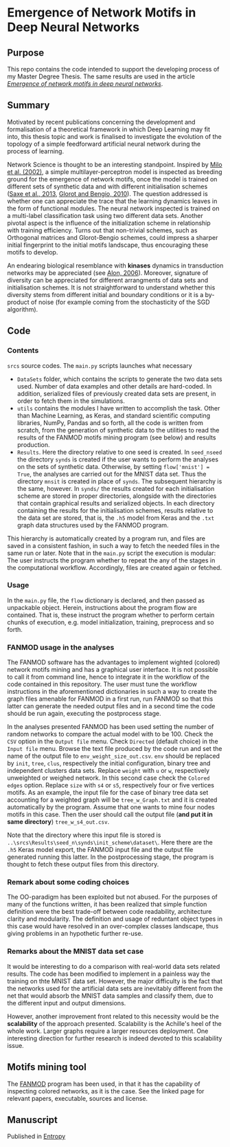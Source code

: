 # Emergence of Network Motifs in Deep Neural Networks

## Purpose
This repo contains the code intended to support the developing process of my Master Degree Thesis. The same results are used in the article [_Emergence of network motifs in deep neural networks_](https://www.mdpi.com/1099-4300/22/2/204).

## Summary

Motivated by recent publications concerning the development and formalisation of a theoretical framework in which Deep Learning may fit into, this thesis topic and work is finalised to investigate the evolution of the topology of a simple feedforward artificial neural network during the process of learning.

Network Science is thought to be an interesting standpoint. Inspired by [Milo et al. (2002)](https://science.sciencemag.org/content/298/5594/824), a simple multilayer-perceptron model is inspected as breeding ground for the emergence of network motifs, once the model is trained on different sets of synthetic data and with different initialisation schemes ([Saxe et al., 2013](https://arxiv.org/abs/1312.6120), [Glorot and Bengio, 2010](http://proceedings.mlr.press/v9/glorot10a.html)). The question addressed is whether one can appreciate the trace that the learning dynamics leaves in the form of functional modules. The neural network inspected is trained on a multi-label classification task using two different data sets. Another pivotal aspect is the influence of the initialization scheme in relationship with training efficiency. Turns out that non-trivial schemes, such as Orthogonal matrices and Glorot-Bengio schemes, could impress a sharper initial fingerprint to the initial motifs landscape, thus encouraging these motifs to develop.

An endearing biological resemblance with **kinases** dynamics in transduction networks may be appreciated (see [Alon, 2006](https://www.crcpress.com/An-Introduction-to-Systems-Biology-Design-Principles-of-Biological-Circuits/Alon/p/book/9781439837177)). Moreover, signature of diversity can be appreciated for different arrangments of data sets and initialisation schemes. It is not straightforward to understand whether this diversity stems from different initial and boundary conditions or it is a by-product of noise (for example coming from the stochasticity of the SGD algorithm).
 
## Code

### Contents

`srcs` source codes. The `main.py` scripts launches what necessary 

* `DataSets` folder, which contains the scripts to generate the two data sets used. Number of data examples and other details are hard-coded. In addition, serialized files of previously created data sets are present, in order to fetch them in the simulations.
* `utils` contains the modules I have written to accomplish the task. Other than Machine Learning, as Keras, and standard scientific computing libraries, NumPy, Pandas and so forth, all the code is written from scratch, from the generation of synthetic data to the utilities to read the results of the FANMOD motifs mining program (see below) and results production.
* `Results`. Here the directory relative to one seed is created. In `seed_nseed` the directory `synds` is created if the user wants to perform the analyses on the sets of synthetic data. Otherwise, by setting `flow['mnist'] = True`, the analyses are carried out for the MNIST data set. Thus the directory `mnsit` is created in place of `synds`. The subsequent hierarchy is the same, however. In `synds/` the results created for each initialisation scheme are stored in proper directories, alongside with the directories that contain graphical results and serialized objects. In each directory containing the results for the initialisation schemes, results relative to the data set are stored, that is, the `.h5` model from Keras and the `.txt` graph data structures used by the FANMOD program.

This hierarchy is automatically created by a program run, and files are saved in a consistent fashion, in such a way to fetch the needed files in the same run or later. Note that in the `main.py` script the execution is modular: The user instructs the program whether to repeat the any of the stages in the computational workflow. Accordingly, files are created again or fetched.

### Usage

In the `main.py` file, the `flow` dictionary is declared, and then passed as unpackable object. Herein, instructions about the program flow are contained. That is, these instruct the program whether to perform certain chunks of execution, e.g. model initialization, training, preprocess and so forth.

### FANMOD usage in the analyses

The FANMOD software has the advantages to implement wighted (colored) network motifs mining and has a graphical user interface. It is not possible to call it from command line, hence to integrate it in the workflow of the code contained in this repository. The user must tune the workflow instructions in the aforementioned dictionaries in such a way to create the graph files amenable for FANMOD in a first run, run FANMOD so that this latter can generate the needed output files and in a second time the code should be run again, executing the postprocess stage.

In the analyses presented FANMOD has been used setting the number of random networks to compare the actual model with to be 100. Check the `CSV` option in the `Output file` menu. Check `Directed` (default choice) in the `Input file` menu. Browse the text file produced by the code run and set the name of the output file to `env_weight_size_out.csv`. `env` should be replaced by `init`, `tree`, `clus`, respectively the initial configuration, binary tree and independent clusters data sets. Replace `weight` with `u` or `w`, respectively unweighted or weighed network. In this second case check the `Colored edges` option. Replace `size` with `s4` or `s5`, respectively four or five vertices motifs. As an example, the input file for the case of binary tree data set accounting for a weighted graph will be `tree_w_Graph.txt` and it is created automatically by the program. Assume that one wants to mine four nodes motifs in this case. Then the user should call the output file (**and put it in same directory**) `tree_w_s4_out.csv`. 

Note that the directory where this input file is stored is `..\srcs\Results\seed_n\synds\init_scheme\dataset\`. Here there are the `.h5` Keras model export, the FANMOD input file and the output file generated running this latter. In the postprocessing stage, the program is thought to fetch these output files from this directory.


### Remark about some coding choices
The OO-paradigm has been exploited but not abused. For the purposes of many of the functions written, it has been realized that simple function definition were the best trade-off between code readability, architecture clarity and modularity. The definition and usage of reduntant object types in this case would have resolved in an over-complex classes landscape, thus giving problems in an hypothetic further re-use.

### Remarks about the MNIST data set case
It would be interesting to do a comparison with real-world data sets related results. The code has been modified to implement in a painless way the training on thte MNIST data set. However, the major difficulty is the fact that the networks used for the artificial data sets are inevitably different from the net that would absorb the MNIST data samples and classify them, due to the different input and output dimensions.

However, another improvement front related to this necessity would be the **scalability** of the approach presented. Scalability is the Achille's heel of the whole work. Larger graphs require a larger resources deployment. One interesting direction for further research is indeed devoted to this scalability issue. 

## Motifs mining tool

The [FANMOD](http://theinf1.informatik.uni-jena.de/motifs/) program has been used, in that it has the capability of inspecting colored networks, as it is the case. See the linked page for relevant papers, executable, sources and license.

## Manuscript
Published in [Entropy](https://www.mdpi.com/1099-4300/22/2/204)
